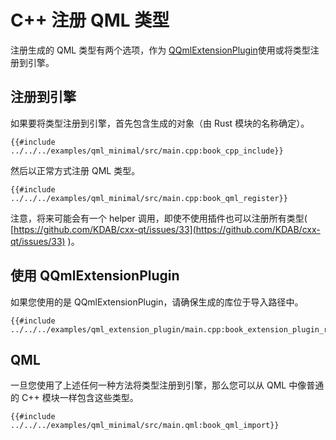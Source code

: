 <!--
SPDX-FileCopyrightText: 2021 Klarälvdalens Datakonsult AB, a KDAB Group company <info@kdab.com>
SPDX-FileContributor: Andrew Hayzen <andrew.hayzen@kdab.com>

SPDX-License-Identifier: MIT OR Apache-2.0
-->

# C++ 注册 QML 类型

注册生成的 QML 类型有两个选项，作为 [QQmlExtensionPlugin](./qqmlextensionplugin.md)使用或将类型注册到引擎。

## 注册到引擎

如果要将类型注册到引擎，首先包含生成的对象（由 Rust 模块的名称确定）。

```cpp,ignore
{{#include ../../../examples/qml_minimal/src/main.cpp:book_cpp_include}}
```

然后以正常方式注册 QML 类型。

```cpp,ignore
{{#include ../../../examples/qml_minimal/src/main.cpp:book_qml_register}}
```

注意，将来可能会有一个 helper 调用，即使不使用插件也可以注册所有类型( [https://github.com/KDAB/cxx-qt/issues/33](https://github.com/KDAB/cxx-qt/issues/33) )。

## 使用 QQmlExtensionPlugin

如果您使用的是 QQmlExtensionPlugin，请确保生成的库位于导入路径中。

```cpp,ignore
{{#include ../../../examples/qml_extension_plugin/main.cpp:book_extension_plugin_register}}
```

## QML

一旦您使用了上述任何一种方法将类型注册到引擎，那么您可以从 QML 中像普通的 C++ 模块一样包含这些类型。

```qml,ignore
{{#include ../../../examples/qml_minimal/src/main.qml:book_qml_import}}
```
